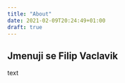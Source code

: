 ```yaml
---
title: "About"
date: 2021-02-09T20:24:49+01:00
draft: true
---
```

## Jmenuji se Filip Vaclavik
text
